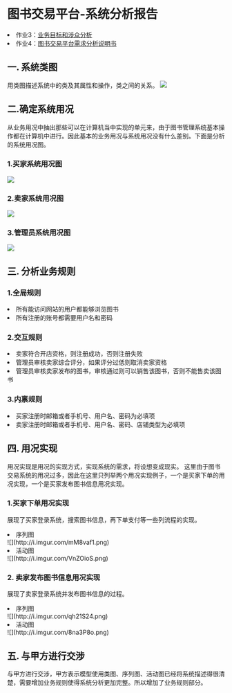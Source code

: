 # 图书交易平台-系统分析报告 #


<li>作业3：<a href= "https://github.com/Ashlee1994/OO/blob/master/%E4%BD%9C%E4%B8%9A3/%E4%BD%9C%E4%B8%9A3%EF%BC%9A%E4%B8%9A%E5%8A%A1%E7%9B%AE%E6%A0%87%E4%B8%8E%E6%B6%89%E4%BC%97%E5%88%86%E6%9E%90.md">业务目标和涉众分析
 </a></li>
<li>作业4：<a href= "https://github.com/Ashlee1994/OO/blob/master/%E4%BD%9C%E4%B8%9A4/%E4%BD%9C%E4%B8%9A4%EF%BC%9A%E9%9C%80%E6%B1%82%E5%88%86%E6%9E%90.md">图书交易平台需求分析说明书
 </a></li>


## 一. 系统类图 ##
用类图描述系统中的类及其属性和操作，类之间的关系。
![](http://i.imgur.com/G13iMoV.png)


## 二.确定系统用况  ##
从业务用况中抽出那些可以在计算机当中实现的单元来，由于图书管理系统基本操作都在计算机中进行。因此基本的业务用况与系统用况没有什么差别。下面是分析的系统用况图。

### 1.买家系统用况图 ###
![](http://i.imgur.com/E0QAhAg.png)

### 2.卖家系统用况图 ###
![](http://i.imgur.com/N4A9JBV.png)


### 3.管理员系统用况图 ###
![](http://i.imgur.com/0Ibp2ds.png)


## 三. 分析业务规则  ##
### 1.全局规则 ###
<li> 所有能访问网站的用户都能够浏览图书</li>
<li> 所有注册的账号都需要用户名和密码</li>

### 2.交互规则 ###
<li> 卖家符合开店资格，则注册成功，否则注册失败</li>
<li> 管理员审核卖家综合评分，如果评分过低则取消卖家资格</li>
<li> 管理员审核卖家发布的图书，审核通过则可以销售该图书，否则不能售卖该图书</li>


### 3.内禀规则 ###
<li> 买家注册时邮箱或者手机号、用户名、密码为必填项</li>
<li> 卖家注册时邮箱或者手机号、用户名、密码、店铺类型为必填项</li>

## 四. 用况实现 ##
用况实现是用况的实现方式，实现系统的需求，将设想变成现实。
这里由于图书交易系统的用况过多，因此在这里只列举两个用况实现例子，一个是买家下单的用况实现，一个是买家发布图书信息用况实现。
### 1.买家下单用况实现 ###
展现了买家登录系统，搜索图书信息，再下单支付等一些列流程的实现。
<li>序列图</li>
![](http://i.imgur.com/mM8vaf1.png)
<li>活动图</li>
![](http://i.imgur.com/VnZOioS.png)

### 2. 卖家发布图书信息用况实现 ###
展现了卖家登录系统并发布图书信息的过程。
<li>序列图</li>
![](http://i.imgur.com/qh21S24.png)
<li>活动图</li>
![](http://i.imgur.com/8na3P8o.png)

## 五. 与甲方进行交涉 ##
与甲方进行交涉，甲方表示模型使用类图、序列图、活动图已经将系统描述得很清楚，需要增加业务规则使得系统分析更加完整。所以增加了业务规则部分。


